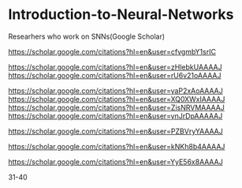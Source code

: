 # Introduction-to-Neural-Networks

Researhers who work on SNNs(Google Scholar)

https://scholar.google.com/citations?hl=en&user=cfvgmbY1srIC

https://scholar.google.com/citations?hl=en&user=zHlebkUAAAAJ
https://scholar.google.com/citations?hl=en&user=rU6v21oAAAAJ

https://scholar.google.com/citations?hl=en&user=yaP2xAoAAAAJ
https://scholar.google.com/citations?hl=en&user=XQ0XWxIAAAAJ
https://scholar.google.com/citations?hl=en&user=ZisNRVMAAAAJ
https://scholar.google.com/citations?hl=en&user=ynJrDpAAAAAJ

https://scholar.google.com/citations?hl=en&user=PZBVryYAAAAJ

https://scholar.google.com/citations?hl=en&user=kNKh8b4AAAAJ

https://scholar.google.com/citations?hl=en&user=YyE56x8AAAAJ

31-40
